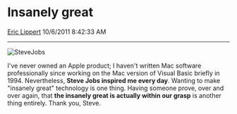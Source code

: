# Insanely great

[Eric Lippert](https://social.msdn.microsoft.com/profile/Eric%20Lippert) 10/6/2011 8:42:33 AM

-----

![SteveJobs](https://msdnshared.blob.core.windows.net/media/MSDNBlogsFS/prod.evol.blogs.msdn.com/CommunityServer.Blogs.Components.WeblogFiles/00/00/00/29/89/metablogapi/1881.SteveJobs_3.jpg "SteveJobs")

I've never owned an Apple product; I haven't written Mac software professionally since working on the Mac version of Visual Basic briefly in 1994. Nevertheless, **Steve Jobs inspired me every day**. Wanting to make "insanely great" technology is one thing. Having someone prove, over and over again, that **the insanely great is actually within our grasp** is another thing entirely. Thank you, Steve.

